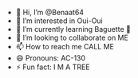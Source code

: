 - 👋 Hi, I’m @Benaat64
- 👀 I’m interested in Oui-Oui
- 🌱 I’m currently learning Baguette 🥖
- 💞️ I’m looking to collaborate on ME 
- 📫 How to reach me CALL ME 
- 😄 Pronouns: AC-130
- ⚡ Fun fact: I M A TREE

<!---
Benaat64/Benaat64 is a ✨ special ✨ repository because its `README.md` (this file) appears on your GitHub profile.
You can click the Preview link to take a look at your changes.
--->

